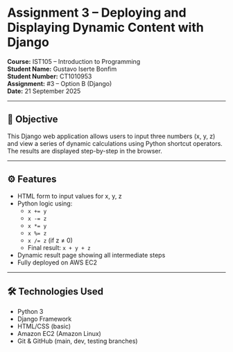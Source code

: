 # Assignment 3 – Deploying and Displaying Dynamic Content with Django

**Course:** IST105 – Introduction to Programming  
**Student Name:** Gustavo Iserte Bonfim  
**Student Number:** CT1010953  
**Assignment:** #3 – Option B (Django)  
**Date:** 21 September 2025

---

## 📌 Objective

This Django web application allows users to input three numbers (x, y, z) and view a series of dynamic calculations using Python shortcut operators. The results are displayed step-by-step in the browser.

---

## ⚙️ Features

- HTML form to input values for x, y, z
- Python logic using:
  - `x += y`
  - `x -= z`
  - `x *= y`
  - `x %= z`
  - `x /= z` (if z ≠ 0)
  - Final result: `x + y + z`
- Dynamic result page showing all intermediate steps
- Fully deployed on AWS EC2

---

## 🛠️ Technologies Used

- Python 3
- Django Framework
- HTML/CSS (basic)
- Amazon EC2 (Amazon Linux)
- Git & GitHub (main, dev, testing branches)

